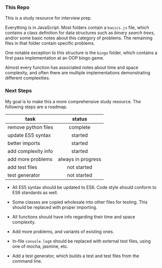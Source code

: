 ### This Repo

This is a study resource for interview prep.

Everything is in JavaScript. Most folders contain a `basics.js` file, which contains a class definition for data structures such as *binary search trees*, and/or some basic notes about this category of problems. The remaining files in that folder contain specific problems.

One notable exception to this structure is the `bingo` folder, which contains a first pass implementation at an OOP bingo game.

Almost every function has associated notes about time and space complexity, and often there are multiple implementations demonstrating different complexities.

### Next Steps

My goal is to make this a more comprehensive study resource. The following steps are a roadmap.


| task               | status      |
| -------------      |:-------------:|
| remove python files  | complete           |
| update ES5 syntax  | started           |
| better imports     | started           |
| add complexity info  | started      |
| add more problems  | always in progress      |
| add test files  | not started      |
| test generator  | not started      |

- All ES5 syntax should be updated to ES6. Code style should conform to ES6 standards as well.

- Some classes are copied wholesale into other files for testing. This should be replaced with proper importing.

- All functions should have info regarding their time and space complexity.

- Add more problems, and variants of existing ones.

- In-file `console.log`s should be replaced with external test files, using one of mocha, jasmine, etc.

- Add a test generator, which builds a test and test files from the command line.
